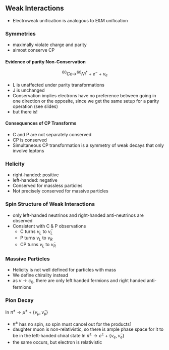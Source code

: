 ## Weak Interactions
- Electroweak unification is analogous to E&M unification

### Symmetries
- maximally violate charge and parity
- almost conserve CP

#### Evidence of parity Non-Conservation
$$^{60}Co \rightarrow ^{60}Ni^* + e^- + \nu_e$$
- L is unaffected under parity transformations
- J is unchanged
- Conservation implies electrons have no preference between going in one direction or the opposite, since we get the same setup for a parity operation (see slides)
- but there is!

#### Consequences of CP Transforms
- C and P are not separately conserved
- CP is conserved
- Simultaneous CP transformation is a symmetry of weak decays that only involve leptons

### Helicity
- right-handed: positive
- left-handed: negative
- Conserved for massless particles
- Not precisely conserved for massive particles

### Spin Structure of Weak Interactions
- only left-handed neutrinos and right-handed anti-neutrinos are observed
- Consistent with C & P observations
	- C turns $\nu_L$ to $\bar \nu_L$
	- P turns $\nu_L$ to $\nu_R$
	- CP turns $\nu_L$ to $\bar \nu_R$

### Massive Particles
- Helicity is not well defined for particles with mass
- We define chirality instead
- as $v \rightarrow c_0$, there are only left handed fermions and right handed anti-fermions

### Pion Decay
In $\pi^\pm \rightarrow \mu^\pm + \{\nu_\mu, \bar \nu_\mu\}$
- $\pi^\pm$ has no spin, so spin must cancel out for the products1
- daughter muon is non-relativistic, so there is ample phase space for it to be in the left-handed chiral state
In $\pi^\pm \rightarrow e^\pm + \{\nu_e, \bar \nu_e\}$
- the same occurs, but electron is relativistic